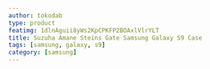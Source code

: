 ```yaml
---
author: tokodab
type: product
featimg: 1dlnAguii8yWs2KpCPKFP2BOAxlVlrYLT
title: Suzuha Amane Steins Gate Samsung Galaxy S9 Case
tags: [samsung, galaxy, s9]
category: [samsung]
---
```

